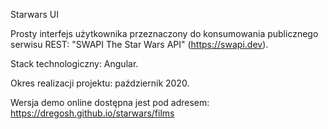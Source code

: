Starwars UI

Prosty interfejs użytkownika przeznaczony do konsumowania publicznego serwisu REST:
"SWAPI The Star Wars API" (https://swapi.dev).

Stack technologiczny: Angular.

Okres realizacji projektu: październik 2020.

Wersja demo online dostępna jest pod adresem: 
https://dregosh.github.io/starwars/films
